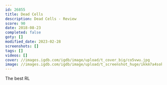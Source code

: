 ```yaml
---
id: 26855
title: Dead Cells
description: Dead Cells - Review
score: 90
date: 2018-08-23
completed: false
goty: []
modified_date: 2023-02-28
screenshots: []
tags: []
videos: []
cover: //images.igdb.com/igdb/image/upload/t_cover_big/co5vwu.jpg
image: //images.igdb.com/igdb/image/upload/t_screenshot_huge/ikkm7a4sokicgfw7fmz5.jpg
---
```

The best RL